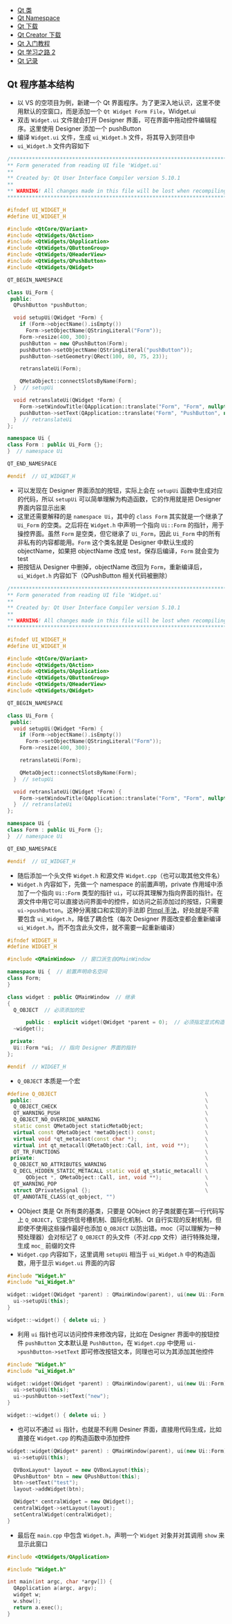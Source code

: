 * [Qt 类](http://doc.qt.io/qt-5/classes.html)
* [Qt Namespace](http://doc.qt.io/qt-5/qt.html)
* [Qt 下载](http://download.qt.io/archive/qt/)
* [Qt Creator 下载](http://download.qt.io/archive/qtcreator/)
* [Qt 入门教程](http://www.qter.org/portal.php?mod=view&aid=26)
* [Qt 学习之路 2](https://www.devbean.net/2012/08/qt-study-road-2-catelog/)
* [Qt 记录](https://www.yuque.com/lengyuezuixue/togedc/tyrmu2)

## Qt 程序基本结构

* 以 VS 的空项目为例，新建一个 Qt 界面程序。为了更深入地认识，这里不使用默认的空窗口，而是添加一个 `Qt Widget Form File`，Widget.ui
* 双击 `Widget.ui` 文件就会打开 Designer 界面，可在界面中拖动控件编辑程序。这里使用 Designer 添加一个 pushButton
* 编译 `Widget.ui` 文件，生成 `ui_Widget.h` 文件，将其导入到项目中
* `ui_Widget.h` 文件内容如下

```cpp
/********************************************************************************
** Form generated from reading UI file 'Widget.ui'
**
** Created by: Qt User Interface Compiler version 5.10.1
**
** WARNING! All changes made in this file will be lost when recompiling UI file!
********************************************************************************/

#ifndef UI_WIDGET_H
#define UI_WIDGET_H

#include <QtCore/QVariant>
#include <QtWidgets/QAction>
#include <QtWidgets/QApplication>
#include <QtWidgets/QButtonGroup>
#include <QtWidgets/QHeaderView>
#include <QtWidgets/QPushButton>
#include <QtWidgets/QWidget>

QT_BEGIN_NAMESPACE

class Ui_Form {
 public:
  QPushButton *pushButton;

  void setupUi(QWidget *Form) {
    if (Form->objectName().isEmpty())
      Form->setObjectName(QStringLiteral("Form"));
    Form->resize(400, 300);
    pushButton = new QPushButton(Form);
    pushButton->setObjectName(QStringLiteral("pushButton"));
    pushButton->setGeometry(QRect(100, 80, 75, 23));

    retranslateUi(Form);

    QMetaObject::connectSlotsByName(Form);
  }  // setupUi

  void retranslateUi(QWidget *Form) {
    Form->setWindowTitle(QApplication::translate("Form", "Form", nullptr));
    pushButton->setText(QApplication::translate("Form", "PushButton", nullptr));
  }  // retranslateUi
};

namespace Ui {
class Form : public Ui_Form {};
}  // namespace Ui

QT_END_NAMESPACE

#endif  // UI_WIDGET_H
```

* 可以发现在 Designer 界面添加的按钮，实际上会在 `setupUi` 函数中生成对应的代码，所以 `setupUi` 可以简单理解为构造函数，它的作用就是把 Designer 界面内容显示出来
* 这里还需要解释的是 `namespace Ui`，其中的 `class Form` 其实就是一个继承了 `Ui_Form` 的空类。之后将在 `Widget.h` 中声明一个指向 `Ui::Form` 的指针，用于操控界面。虽然 `Form` 是空类，但它继承了 `Ui_Form`，因此 `Ui_Form` 中的所有非私有的内容都能用。`Form` 这个类名就是 Designer 中默认生成的 objectName，如果把 objectName 改成 test，保存后编译，`Form` 就会变为 test
* 把按钮从 Designer 中删掉，objectName 改回为 `Form`，重新编译后，`ui_Widget.h` 内容如下（QPushButton 相关代码被删除）

```cpp
/********************************************************************************
** Form generated from reading UI file 'Widget.ui'
**
** Created by: Qt User Interface Compiler version 5.10.1
**
** WARNING! All changes made in this file will be lost when recompiling UI file!
********************************************************************************/

#ifndef UI_WIDGET_H
#define UI_WIDGET_H

#include <QtCore/QVariant>
#include <QtWidgets/QAction>
#include <QtWidgets/QApplication>
#include <QtWidgets/QButtonGroup>
#include <QtWidgets/QHeaderView>
#include <QtWidgets/QWidget>

QT_BEGIN_NAMESPACE

class Ui_Form {
 public:
  void setupUi(QWidget *Form) {
    if (Form->objectName().isEmpty())
      Form->setObjectName(QStringLiteral("Form"));
    Form->resize(400, 300);

    retranslateUi(Form);

    QMetaObject::connectSlotsByName(Form);
  }  // setupUi

  void retranslateUi(QWidget *Form) {
    Form->setWindowTitle(QApplication::translate("Form", "Form", nullptr));
  }  // retranslateUi
};

namespace Ui {
class Form : public Ui_Form {};
}  // namespace Ui

QT_END_NAMESPACE

#endif  // UI_WIDGET_H
```

* 随后添加一个头文件 `Widget.h` 和源文件 `Widget.cpp`（也可以取其他文件名）
* `Widget.h` 内容如下，先做一个 namespace 的前置声明，private 作用域中添加了一个指向 `Ui::Form` 类型的指针 `ui`，可以将其理解为指向界面的指针。在源文件中用它可以直接访问界面中的控件，如访问之前添加过的按钮，只需要 `ui->pushButton`。这种分离接口和实现的手法即 [PImpl 手法](https://en.cppreference.com/w/cpp/language/pimpl)，好处就是不需要包含 `ui_Widget.h`，降低了耦合性（每次 Designer 界面改变都会重新编译 `ui_Widget.h`，而不包含此头文件，就不需要一起重新编译）

```cpp
#ifndef WIDGET_H
#define WIDGET_H

#include <QMainWindow>  // 窗口派生自QMainWindow

namespace Ui {  // 前置声明命名空间
class Form;
}

class widget : public QMainWindow  // 继承
{
  Q_OBJECT  // 必须添加的宏

      public : explicit widget(QWidget *parent = 0);  // 必须指定显式构造
  ~widget();

 private:
  Ui::Form *ui;  // 指向 Designer 界面的指针
};

#endif  // WIDGET_H
```

* `Q_OBJECT` 本质是一个宏

```cpp
#define Q_OBJECT                                                \
 public:                                                        \
  Q_OBJECT_CHECK                                                \
  QT_WARNING_PUSH                                               \
  Q_OBJECT_NO_OVERRIDE_WARNING                                  \
  static const QMetaObject staticMetaObject;                    \
  virtual const QMetaObject *metaObject() const;                \
  virtual void *qt_metacast(const char *);                      \
  virtual int qt_metacall(QMetaObject::Call, int, void **);     \
  QT_TR_FUNCTIONS                                               \
 private:                                                       \
  Q_OBJECT_NO_ATTRIBUTES_WARNING                                \
  Q_DECL_HIDDEN_STATIC_METACALL static void qt_static_metacall( \
      QObject *, QMetaObject::Call, int, void **);              \
  QT_WARNING_POP                                                \
  struct QPrivateSignal {};                                     \
  QT_ANNOTATE_CLASS(qt_qobject, "")
```

* QObject 类是 Qt 所有类的基类，只要是 QObject 的子类就要在第一行代码写上 `Q_OBJECT`，它提供信号槽机制、国际化机制、Qt 自行实现的反射机制，但即使不使用这些操作最好也添加 `Q_OBJECT` 以防出错。moc（可以理解为一种预处理器）会对标记了 `Q_OBJECT` 的头文件（不对.cpp 文件）进行特殊处理，生成 `moc_` 前缀的文件
* `Widget.cpp` 内容如下，这里调用 `setupUi` 相当于 `ui_Widget.h` 中的构造函数，用于显示 `Widget.ui` 界面的内容

```cpp
#include "Widget.h"
#include "ui_Widget.h"

widget::widget(QWidget *parent) : QMainWindow(parent), ui(new Ui::Form) {
  ui->setupUi(this);
}

widget::~widget() { delete ui; }
```

* 利用 `ui` 指针也可以访问控件来修改内容，比如在 Designer 界面中的按钮控件 `pushButton` 文本默认是 `PushButton`，在 `Widget.cpp` 中使用 `ui->pushButton->setText` 即可修改按钮文本，同理也可以为其添加其他控件

```cpp
#include "Widget.h"
#include "ui_Widget.h"

widget::widget(QWidget *parent) : QMainWindow(parent), ui(new Ui::Form) {
  ui->setupUi(this);
  ui->pushButton->setText("new");
}

widget::~widget() { delete ui; }
```

* 也可以不通过 `ui` 指针，也就是不利用 Desiner 界面，直接用代码生成，比如直接在 `Widget.cpp` 的构造函数中添加控件

```cpp
widget::widget(QWidget* parent) : QMainWindow(parent), ui(new Ui::Form) {
  ui->setupUi(this);

  QVBoxLayout* layout = new QVBoxLayout(this);
  QPushButton* btn = new QPushButton(this);
  btn->setText("test");
  layout->addWidget(btn);

  QWidget* centralWidget = new QWidget();
  centralWidget->setLayout(layout);
  setCentralWidget(centralWidget);
}
```

* 最后在 `main.cpp` 中包含 `Widget.h`，声明一个 `Widget` 对象并对其调用 `show` 来显示此窗口

```cpp
#include <QtWidgets/QApplication>

#include "Widget.h"

int main(int argc, char *argv[]) {
  QApplication a(argc, argv);
  widget w;
  w.show();
  return a.exec();
}
```
